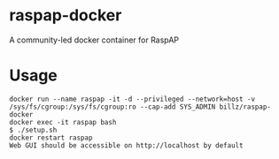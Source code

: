 # raspap-docker
A community-led docker container for RaspAP

# Usage
```
docker run --name raspap -it -d --privileged --network=host -v /sys/fs/cgroup:/sys/fs/cgroup:ro --cap-add SYS_ADMIN billz/raspap-docker
docker exec -it raspap bash
$ ./setup.sh
docker restart raspap
Web GUI should be accessible on http://localhost by default
```
